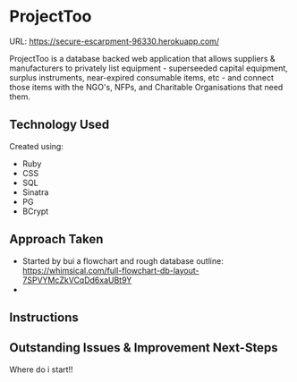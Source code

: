 
# ProjectToo
URL: https://secure-escarpment-96330.herokuapp.com/

ProjectToo is a database backed web application that allows suppliers & manufacturers to privately list equipment - superseeded capital equipment, surplus instruments, near-expired consumable items, etc - and connect those items with the NGO's, NFPs, and Charitable Organisations that need them.

## Technology Used

Created using:
- Ruby
- CSS
- SQL
- Sinatra
- PG
- BCrypt

## Approach Taken

- Started by bui a flowchart and rough database outline:
https://whimsical.com/full-flowchart-db-layout-7SPVYMcZkVCqDd6xaUBt9Y
- 

## Instructions

## Outstanding Issues & Improvement Next-Steps

Where do i start!!